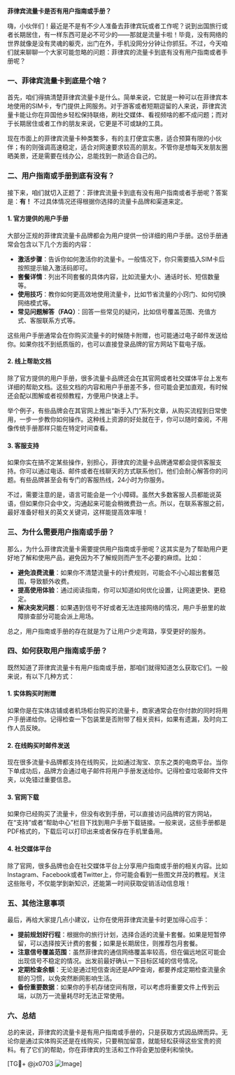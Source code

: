 **菲律宾流量卡是否有用户指南或手册？**

嗨，小伙伴们！最近是不是有不少人准备去菲律宾玩或者工作呢？说到出国旅行或者长期居住，有一样东西可是必不可少的——那就是流量卡啦！毕竟，没有网络的世界就像是没有灵魂的躯壳，出门在外，手机没网分分钟让你抓狂。不过，今天咱们就来聊聊一个大家可能忽略的问题：菲律宾的流量卡到底有没有用户指南或者手册呢？

### 一、菲律宾流量卡到底是个啥？

首先，咱们得搞清楚菲律宾流量卡是什么。简单来说，它就是一种可以在菲律宾本地使用的SIM卡，专门提供上网服务。对于游客或者短期逗留的人来说，菲律宾流量卡能让你在异国他乡轻松保持联络，刷社交媒体、看视频啥的都不成问题；而对于长期居住或者工作的朋友来说，它更是不可或缺的工具。

现在市面上的菲律宾流量卡种类繁多，有的主打便宜实惠，适合预算有限的小伙伴；有的则强调高速稳定，适合对网速要求较高的朋友。不管你是想每天发朋友圈晒美景，还是需要在线办公，总能找到一款适合自己的。

### 二、用户指南或手册到底有没有？

接下来，咱们就切入正题了：菲律宾流量卡到底有没有用户指南或者手册呢？答案是：**有！** 不过具体情况还得根据你选择的流量卡品牌和渠道来定。

#### 1. 官方提供的用户手册

大部分正规的菲律宾流量卡品牌都会为用户提供一份详细的用户手册。这份手册通常会包含以下几个方面的内容：

- **激活步骤**：告诉你如何激活你的流量卡。一般情况下，你只需要插入SIM卡后按照提示输入激活码即可。
- **套餐详情**：列出不同套餐的具体内容，比如流量大小、通话时长、短信数量等。
- **使用技巧**：教你如何更高效地使用流量卡，比如节省流量的小窍门、如何切换网络模式等。
- **常见问题解答（FAQ）**：回答一些常见的疑问，比如信号覆盖范围、充值方式、客服联系方式等。

这些用户手册通常会在你购买流量卡的时候随卡附赠，也可能通过电子邮件发送给你。如果你找不到纸质版的，也可以直接登录品牌的官方网站下载电子版。

#### 2. 线上帮助文档

除了官方提供的用户手册，很多流量卡品牌还会在其官网或者社交媒体平台上发布详细的帮助文档。这些文档的内容和用户手册差不多，但可能会更加直观，有时候还会配以图解或者视频教程，方便用户快速上手。

举个例子，有些品牌会在其官网上推出“新手入门”系列文章，从购买流程到日常使用，一步一步教你如何操作。这种线上资源的好处就在于，你可以随时查阅，不用像传统手册那样只能在特定时间查看。

#### 3. 客服支持

如果你实在搞不定某些操作，别担心，菲律宾的流量卡品牌通常都会提供客服支持。你可以通过电话、邮件或者在线聊天的方式联系他们，他们会耐心解答你的问题。有些品牌甚至会有专门的客服热线，24小时为你服务。

不过，需要注意的是，语言可能会是一个小障碍。虽然大多数客服人员都能说英语，但如果你只会中文，沟通起来可能会稍微费劲一点。所以，在联系客服之前，最好准备好相关的英文关键词，这样能提高效率哦！

### 三、为什么需要用户指南或手册？

那么，为什么菲律宾流量卡需要提供用户指南或手册呢？这其实是为了帮助用户更好地了解和使用产品，避免因为不了解规则而产生不必要的麻烦。比如：

- **避免浪费流量**：如果你不清楚流量卡的计费规则，可能会不小心超出套餐范围，导致额外收费。
- **提高使用体验**：通过阅读指南，你可以知道如何优化设置，让网速更快、更稳定。
- **解决突发问题**：如果遇到信号不好或者无法连接网络的情况，用户手册里的故障排查部分可能会派上用场。

总之，用户指南或手册的存在就是为了让用户少走弯路，享受更好的服务。

### 四、如何获取用户指南或手册？

既然知道了菲律宾流量卡有用户指南或手册，那咱们就得知道怎么获取它们。一般来说，有以下几种方式：

#### 1. 实体购买时附赠

如果你是在实体店铺或者机场柜台购买的流量卡，商家通常会在你付款的同时将用户手册递给你。记得检查一下包装里是否附带了相关资料，如果有遗漏，及时向工作人员反映。

#### 2. 在线购买时邮件发送

现在很多流量卡品牌都支持在线购买，比如通过淘宝、京东之类的电商平台。当你下单成功后，品牌方会通过电子邮件将用户手册发送给你。记得检查垃圾邮件文件夹，以免错过重要信息。

#### 3. 官网下载

如果你已经购买了流量卡，但没有收到手册，可以直接访问品牌的官方网站，在“支持”或者“帮助中心”栏目下找到用户手册下载链接。一般来说，这些手册都是PDF格式的，下载后可以打印出来或者保存在手机里备用。

#### 4. 社交媒体平台

除了官网，很多品牌也会在社交媒体平台上分享用户指南或手册的相关内容。比如Instagram、Facebook或者Twitter上，你可能会看到一些图文并茂的教程。关注这些账号，不仅能学到新知识，还能第一时间获取促销活动信息哦！

### 五、其他注意事项

最后，再给大家提几点小建议，让你在使用菲律宾流量卡时更加得心应手：

- **提前规划好行程**：根据你的旅行计划，选择合适的流量卡套餐。如果是短暂停留，可以选择按天计费的套餐；如果是长期居住，则推荐包月套餐。
- **注意信号覆盖范围**：虽然菲律宾的通信网络覆盖率较高，但在偏远地区可能会出现信号不稳定的情况。出发前最好确认一下目标区域的信号情况。
- **定期检查余额**：无论是通过短信查询还是APP查询，都要养成定期检查流量余额的习惯，以免突然断网影响生活。
- **备份重要数据**：如果你的手机存储空间有限，可以考虑将重要文件上传到云端，以防万一流量耗尽时无法正常使用。

### 六、总结

总的来说，菲律宾的流量卡是有用户指南或手册的，只是获取方式因品牌而异。无论你是通过实体购买还是在线购买，只要稍加留意，就能轻松获得这些宝贵的资料。有了它们的帮助，你在菲律宾的生活和工作将会更加便利和愉快。

[TG💪+ @jx0703 ![Image](https://github.com/user-attachments/assets/dbca1d08-cadb-493c-b0ec-ad6f7a83f270)]